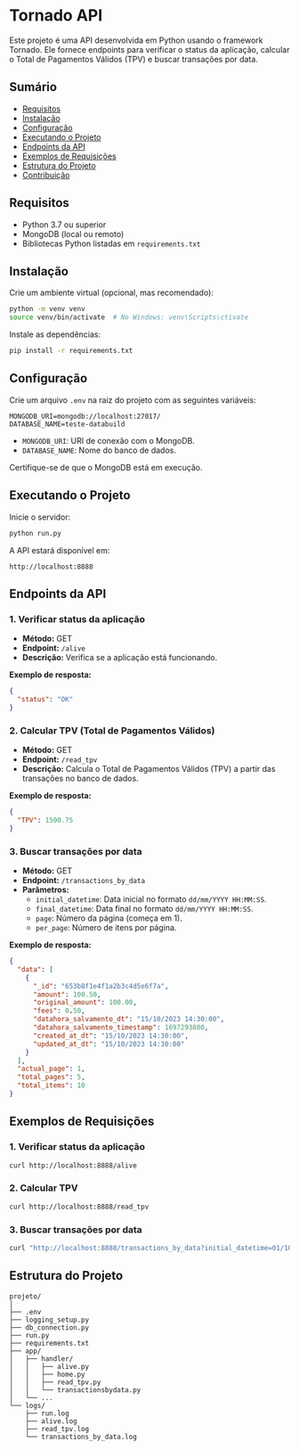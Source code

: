 # Tornado API

Este projeto é uma API desenvolvida em Python usando o framework Tornado. Ele fornece endpoints para verificar o status da aplicação, calcular o Total de Pagamentos Válidos (TPV) e buscar transações por data.

## Sumário

- [Requisitos](#requisitos)
- [Instalação](#instalação)
- [Configuração](#configuração)
- [Executando o Projeto](#executando-o-projeto)
- [Endpoints da API](#endpoints-da-api)
- [Exemplos de Requisições](#exemplos-de-requisições)
- [Estrutura do Projeto](#estrutura-do-projeto)
- [Contribuição](#contribuição)

## Requisitos

- Python 3.7 ou superior
- MongoDB (local ou remoto)
- Bibliotecas Python listadas em `requirements.txt`

## Instalação

Crie um ambiente virtual (opcional, mas recomendado):

```bash
python -m venv venv
source venv/bin/activate  # No Windows: venv\Scripts\ctivate
```

Instale as dependências:

```bash
pip install -r requirements.txt
```

## Configuração

Crie um arquivo `.env` na raiz do projeto com as seguintes variáveis:

```env
MONGODB_URI=mongodb://localhost:27017/
DATABASE_NAME=teste-databuild
```

- `MONGODB_URI`: URI de conexão com o MongoDB.
- `DATABASE_NAME`: Nome do banco de dados.

Certifique-se de que o MongoDB está em execução.

## Executando o Projeto

Inicie o servidor:

```bash
python run.py
```

A API estará disponível em:

```
http://localhost:8888
```

## Endpoints da API

### 1. Verificar status da aplicação

- **Método:** GET
- **Endpoint:** `/alive`
- **Descrição:** Verifica se a aplicação está funcionando.

**Exemplo de resposta:**

```json
{
  "status": "OK"
}
```

### 2. Calcular TPV (Total de Pagamentos Válidos)

- **Método:** GET
- **Endpoint:** `/read_tpv`
- **Descrição:** Calcula o Total de Pagamentos Válidos (TPV) a partir das transações no banco de dados.

**Exemplo de resposta:**

```json
{
  "TPV": 1500.75
}
```

### 3. Buscar transações por data

- **Método:** GET
- **Endpoint:** `/transactions_by_data`
- **Parâmetros:**
  - `initial_datetime`: Data inicial no formato `dd/mm/YYYY HH:MM:SS`.
  - `final_datetime`: Data final no formato `dd/mm/YYYY HH:MM:SS`.
  - `page`: Número da página (começa em 1).
  - `per_page`: Número de itens por página.

**Exemplo de resposta:**

```json
{
  "data": [
    {
      "_id": "653b8f1e4f1a2b3c4d5e6f7a",
      "amount": 100.50,
      "original_amount": 100.00,
      "fees": 0.50,
      "datahora_salvamento_dt": "15/10/2023 14:30:00",
      "datahora_salvamento_timestamp": 1697293800,
      "created_at_dt": "15/10/2023 14:30:00",
      "updated_at_dt": "15/10/2023 14:30:00"
    }
  ],
  "actual_page": 1,
  "total_pages": 5,
  "total_items": 10
}
```

## Exemplos de Requisições

### 1. Verificar status da aplicação

```bash
curl http://localhost:8888/alive
```

### 2. Calcular TPV

```bash
curl http://localhost:8888/read_tpv
```

### 3. Buscar transações por data

```bash
curl "http://localhost:8888/transactions_by_data?initial_datetime=01/10/2023 00:00:00&final_datetime=31/10/2023 23:59:59&page=1&per_page=10"
```

## Estrutura do Projeto

```
projeto/
│
├── .env
├── logging_setup.py
├── db_connection.py
├── run.py
├── requirements.txt
├── app/
│   ├── handler/
│   │   ├── alive.py
│   │   ├── home.py
│   │   ├── read_tpv.py
│   │   └── transactionsbydata.py
│   └── ...
└── logs/
    ├── run.log
    ├── alive.log
    ├── read_tpv.log
    └── transactions_by_data.log
```

